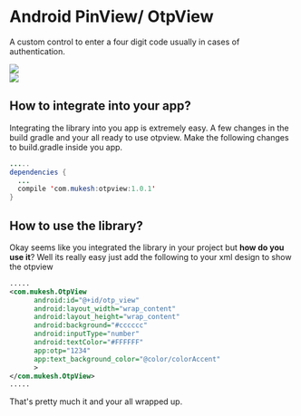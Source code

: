# Android PinView/ OtpView
A custom control to enter a four digit code usually in cases of authentication.

<img src="https://raw.githubusercontent.com/mukeshsolanki/android-otpview-pinview/master/screenshots/Screenshot_20160622-201727.png"/>
<br />
<img src="https://raw.githubusercontent.com/mukeshsolanki/android-otpview-pinview/master/screenshots/Screenshot_20160622-201845.png"/>

## How to integrate into your app?

Integrating the library into you app is extremely easy. A few changes in the build gradle and your all ready to use otpview. Make the following changes to build.gradle inside you app.
```java
.....
dependencies {
  ...
  compile 'com.mukesh:otpview:1.0.1'
}
```

## How to use the library?
Okay seems like you integrated the library in your project but **how do you use it**? Well its really easy just add the following to your xml design to show the otpview

```xml
.....
<com.mukesh.OtpView
      android:id="@+id/otp_view"
      android:layout_width="wrap_content"
      android:layout_height="wrap_content"
      android:background="#cccccc"
      android:inputType="number"
      android:textColor="#FFFFFF"
      app:otp="1234"
      app:text_background_color="@color/colorAccent"
      >
</com.mukesh.OtpView>
.....
```

That's pretty much it and your all wrapped up.
